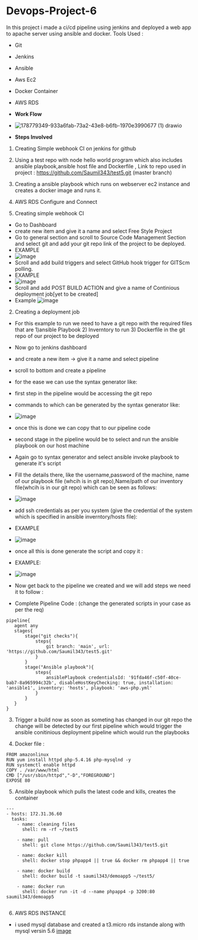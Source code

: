 # Devops-Project-6
In this project i made a ci/cd pipeline using jenkins and deployed a web app to apache server using ansible and docker.
Tools Used :

- Git

- Jenkins

- Ansible

- Aws Ec2

- Docker Container 

- AWS RDS

- <b> Work Flow </b>
- ![178779349-933a6fab-73a2-43e8-b6fb-1970e3990677 (1) drawio](https://user-images.githubusercontent.com/53990452/186216844-8589464f-3c8f-460b-b517-ea0354c2074e.png)

- <b> Steps Involved </b>

1) Creating Simple webhook CI on jenkins for github
2) Using a test repo with node hello world program which also includes ansible playbook,ansible host file and Dockerfile , Link to repo used in project : https://github.com/Saumil343/test5.git (master branch)
3) Creating a ansible playbook which runs on webserver ec2 instance and creates a docker image and runs it.
4) AWS RDS Configure and Connect



1) Creating simple webhook CI
-  Go to Dashboard
- create new item and give it a name and select Free Style Project
- Go to general section and scroll to Source Code Management Section and select git and add your git repo link of the project to be deployed.
- EXAMPLE
- ![image](https://user-images.githubusercontent.com/53990452/178780219-04f794b8-3200-47f4-b398-980b1c7cf199.png)
- Scroll and add build triggers and select GitHub hook trigger for GITScm polling.
- EXAMPLE
- ![image](https://user-images.githubusercontent.com/53990452/178780361-ef6fe25c-e0d2-40cb-841e-e7e7c14db480.png)
- Scroll and add POST BUILD ACTION and give a name of Continious deployment job[yet to be created]
- Example
![image](https://user-images.githubusercontent.com/53990452/178780466-c1961ce5-dd09-4277-89b1-da0232611e66.png)

2) Creating a deployment job
- For this example to run we need to have a git repo with the required files that are 1)ansible Playbook 2) Inverntory to run 3) Dockerfile in the git repo of our project to be deployed

- Now go to jenkins dashboard

- and create a new item -> give it a name and select pipeline

- scroll to bottom and create a pipeline

- for the ease we can use the syntax generator like:

- first step in the pipeline would be accessing the git repo 

- commands to which can be generated by the syntax generator like:

- ![image](https://user-images.githubusercontent.com/53990452/178781312-d968016e-2110-4bb9-8971-605b429969e0.png)

- once this is done we can copy that to our pipeline code

- second stage in the pipeline would be to select and run the ansible playbook on our host machine

- Again go to syntax generator and select ansible invoke playbook to generate it's script

- Fill the details there, like the username,password of the machine, name of our playbook file (whcih is in git repo),Name/path of our inventory file(whcih is in our git repo) which can be seen as follows:

 - ![image](https://user-images.githubusercontent.com/53990452/178781535-3bf9d44d-119e-476d-8e73-1ca47e20b742.png)

- add ssh credentials as per you system (give the credential of the system which is specified in ansible inverntory/hosts file):

- EXAMPLE

- ![image](https://user-images.githubusercontent.com/53990452/178781655-f8f8c39a-f88e-439b-85d9-da7605caaf62.png)

- once all this is done generate the script and copy it :

- EXAMPLE:

- ![image](https://user-images.githubusercontent.com/53990452/178781751-ed9de2bd-90b7-49c0-8a4c-798d83523bcb.png)

- Now get back to the pipeline we created and we will add steps we need it to follow :

- Complete Pipeline Code : (change the generated scripts in your case as per the req)

```
pipeline{
   agent any
   stages{
       stage("git checks"){
           steps{
               git branch: 'main', url: 'https://github.com/Saumil343/test5.git'
           }
       }
       stage("Ansible playbook"){
           steps{
               ansiblePlaybook credentialsId: '91fda46f-c50f-40ce-bab7-8a965994c32b', disableHostKeyChecking: true, installation: 'ansible1', inventory: 'hosts', playbook: 'aws-php.yml'
           }
       }
   }
}

```

3) Trigger a build
now as soon as someting has changed in our git repo the change will be detected by our first pipeline which would trigger the ansible conitinious deployment pipeline which would run the playbooks

4) Docker file :
```
FROM amazonlinux
RUN yum install httpd php-5.4.16 php-mysqlnd -y
RUN systemctl enable httpd
COPY . /var/www/html
CMD ["/usr/sbin/httpd","-D","FOREGROUND"]
EXPOSE 80
```

5) Ansible playbook which pulls the latest code and kills, creates the container 
```
---
- hosts: 172.31.36.60
  tasks:
    - name: cleaning files
      shell: rm -rf ~/test5

    - name: pull
      shell: git clone https://github.com/Saumil343/test5.git

    - name: docker kill
      shell: docker stop phpapp4 || true && docker rm phpapp4 || true
    
    - name: docker build
      shell: docker build -t saumil343/demoapp5 ~/test5/
      
    - name: docker run 
      shell: docker run -it -d --name phpapp4 -p 3200:80 saumil343/demoapp5


```

6) AWS RDS INSTANCE 
- i used mysql database and created a t3.micro rds instande along with mysql versin 5.6
 [image](https://user-images.githubusercontent.com/53990452/186218602-bb7d1a8a-2769-4a03-b4a9-0682ca69e19b.png)

